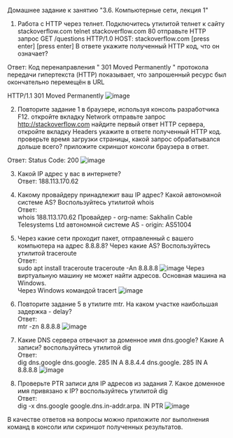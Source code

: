 Домашнее задание к занятию "3.6. Компьютерные сети, лекция 1"
1. Работа c HTTP через телнет.
Подключитесь утилитой телнет к сайту stackoverflow.com telnet stackoverflow.com 80
отправьте HTTP запрос
GET /questions HTTP/1.0
HOST: stackoverflow.com
[press enter]
[press enter]
В ответе укажите полученный HTTP код, что он означает?

Ответ:
Код перенаправления " 301 Moved Permanently " протокола передачи гипертекста (HTTP) показывает, что запрошенный ресурс был окончательно перемещён в URL

HTTP/1.1 301 Moved Permanently
![image](https://user-images.githubusercontent.com/35838789/143571428-45e835ee-c5ab-4747-8470-ab8fe0041f4a.png)


2. Повторите задание 1 в браузере, используя консоль разработчика F12.
откройте вкладку Network
отправьте запрос http://stackoverflow.com
найдите первый ответ HTTP сервера, откройте вкладку Headers
укажите в ответе полученный HTTP код.
проверьте время загрузки страницы, какой запрос обрабатывался дольше всего?
приложите скриншот консоли браузера в ответ.

Ответ:
Status Code: 200
![image](https://user-images.githubusercontent.com/35838789/143567112-843a5680-6e79-4081-83d7-844c96d337e9.png)

3. Какой IP адрес у вас в интернете? <br />
Ответ: 188.113.170.62

4. Какому провайдеру принадлежит ваш IP адрес? Какой автономной системе AS? Воспользуйтесь утилитой whois <br />
Ответ: <br />
whois 188.113.170.62
Провайдер - org-name:       Sakhalin Cable Telesystems Ltd
автономной системе AS - origin:         AS51004

5. Через какие сети проходит пакет, отправленный с вашего компьютера на адрес 8.8.8.8? Через какие AS? Воспользуйтесь утилитой traceroute <br />
Ответ: <br />
sudo apt install traceroute
traceroute -An 8.8.8.8
![image](https://user-images.githubusercontent.com/35838789/143577590-3f94f4b8-e428-4102-97fe-0b02807b3755.png)
Через виртуальную машину не может найти адресов. Основная машина на Windows. <br />
Через Windows командой tracert
![image](https://user-images.githubusercontent.com/35838789/143579719-8bb0334f-a32b-4378-b902-8ebc8f0c1f15.png)

6. Повторите задание 5 в утилите mtr. На каком участке наибольшая задержка - delay? <br />
Ответ: <br />
mtr -zn 8.8.8.8
![image](https://user-images.githubusercontent.com/35838789/143578493-2368aaa9-8072-4d9a-ba4d-cd45e404f0d0.png)


7. Какие DNS сервера отвечают за доменное имя dns.google? Какие A записи? воспользуйтесь утилитой dig <br />
Ответ: <br />
dig dns.google
dns.google.		285	IN	A	8.8.4.4
dns.google.		285	IN	A	8.8.8.8
![image](https://user-images.githubusercontent.com/35838789/143577743-aee272ee-4c71-4d9c-a462-a17469c997d1.png)

8. Проверьте PTR записи для IP адресов из задания 7. Какое доменное имя привязано к IP? воспользуйтесь утилитой dig <br />
Ответ: <br />
dig -x dns.google
google.dns.in-addr.arpa.	IN	PTR
![image](https://user-images.githubusercontent.com/35838789/143578121-63551ef4-7aeb-46e8-be5e-3d47980bec1e.png)

В качестве ответов на вопросы можно приложите лог выполнения команд в консоли или скриншот полученных результатов.

